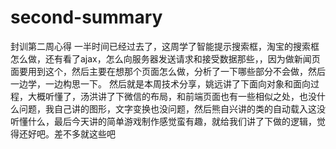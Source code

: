 # second-summary
封训第二周心得
一半时间已经过去了，这周学了智能提示搜索框，淘宝的搜索框怎么做，还有看了ajax，怎么向服务器发送请求和接受数据那些，，因为做新闻页面要用到这个，然后主要在想那个页面怎么做，分析了一下哪些部分不会做，然后一边学，一边构思一下。
然后就是本周技术分享，姚远讲了下面向对象和面向过程，大概听懂了，汤洪讲了下微信的布局，和前端页面也有一些相似之处，也没什么问题，我自己讲的图形，文字变换也没问题，然后熊自兴讲的类的自动载入这没听懂什么，最后今天讲的简单游戏制作感觉蛮有趣，就给我们讲了下做的逻辑，觉得还好吧。差不多就这些吧
